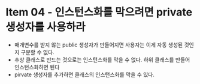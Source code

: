 
# Item 04 - 인스턴스화를 막으려면 private 생성자를 사용하라

- 매개변수를 받지 않는 public 생성자가 만들어지면 사용자는 이게 자동 생성된 것인지 구분할 수 없다.
- 추상 클래스로 만드는 것으로는 인스턴스화를 막을 수 없다. 하위 클래스를 만들어 인스턴스화하면 된다
- pirvate 생성자를 추가하면 클래스의 인스턴스화를 막을 수 있다.
